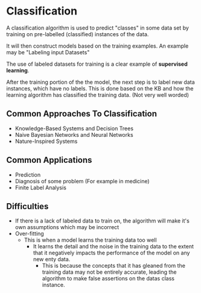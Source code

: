 # Classification 

A classification algorithm is used to predict "classes" in some data set by training on pre-labelled (classified) instances of the data. 

It will then construct models based on the training examples.
An example may be "Labeling input Datasets"

The use of labeled datasets for training is a clear example of **supervised learning**.

After the training portion of the the model, the next step is to label new data instances, which have no labels. 
This is done based on the KB and how the learning algorithm has classified the training data. (Not very well worded)

## Common Approaches To Classification 

- Knowledge-Based Systems and Decision Trees 
- Naive Bayesian Networks and Neural Networks 
- Nature-Inspired Systems 

## Common Applications 

- Prediction 
- Diagnosis of some problem (For example in medicine)
- Finite Label Analysis 

## Difficulties 

- If there is a lack of labeled data to train on, the algorithm will make it's own assumptions which may be incorrect 
- Over-fitting
  - This is when a model learns the training data too well 
    - It learns the detail and the noise in the training data to the extent that it negatively impacts the performance of the model on any new enty data. 
      - This is because the concepts that it has gleaned from the training data may not be entirely accurate, leading the algorithm to make false assertions on the datas class instance. 
 




